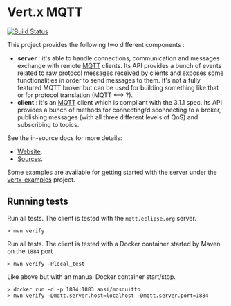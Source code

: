# Vert.x MQTT

[![Build Status](https://github.com/vert-x3/vertx-mqtt/workflows/CI/badge.svg?branch=3.9)](https://github.com/vert-x3/vertx-mqtt/actions?query=workflow%3ACI)

This project provides the following two different components :

* **server** : it's able to handle connections, communication and messages exchange with remote [MQTT](http://mqtt.org/) clients.
Its API provides a bunch of events related to raw protocol messages received by clients and exposes some functionalities in order to send messages to them.
It's not a fully featured MQTT broker but can be used for building something like that or for protocol translation (MQTT <--> ?).
* **client** : it's an [MQTT](http://mqtt.org/) client which is compliant with the 3.1.1 spec. Its API provides a bunch of methods
for connecting/disconnecting to a broker, publishing messages (with all three different levels of QoS) and subscribing to topics.

See the in-source docs for more details:
- [Website](http://vertx.io/docs/#mqtt).
- [Sources](src/main/asciidoc/index.adoc).

Some examples are available for getting started with the server under the [vertx-examples](https://github.com/vert-x3/vertx-examples/tree/master/mqtt-examples) project.

## Running tests

Run all tests. The client is tested with the `mqtt.eclipse.org` server.

```
> mvn verify
```

Run all tests. The client is tested with a Docker container started by Maven on the `1884` port

```
> mvn verify -Plocal_test
```

Like above but with an manual Docker container start/stop.

```
> docker run -d -p 1884:1883 ansi/mosquitto
> mvn verify -Dmqtt.server.host=localhost -Dmqtt.server.port=1884
```
